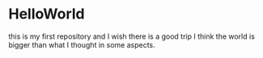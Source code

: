 # HelloWorld
this is my first repository and I wish there is a good trip
I think the world is bigger than what I thought in some aspects.

